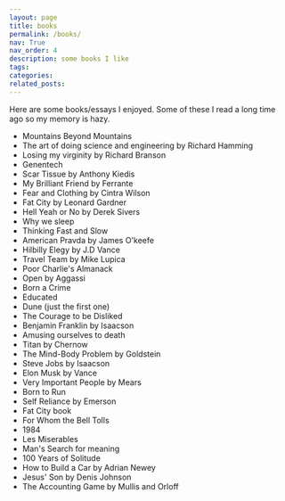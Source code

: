 ```yaml
---
layout: page
title: books
permalink: /books/
nav: True
nav_order: 4
description: some books I like
tags: 
categories: 
related_posts: 
---
```


Here are some books/essays I enjoyed. Some of these I read a long time ago so my memory is hazy.

- Mountains Beyond Mountains 
- The art of doing science and engineering by Richard Hamming
- Losing my virginity by Richard Branson
- Genentech
- Scar Tissue by Anthony Kiedis
- My Brilliant Friend by Ferrante
- Fear and Clothing by Cintra Wilson
- Fat City by Leonard Gardner
- Hell Yeah or No by Derek Sivers
- Why we sleep
- Thinking Fast and Slow
- American Pravda by James O'keefe
- Hilbilly Elegy by J.D Vance
- Travel Team by Mike Lupica
- Poor Charlie's Almanack
- Open by Aggassi
- Born a Crime
- Educated
- Dune (just the first one)
- The Courage to be Disliked
- Benjamin Franklin by Isaacson
- Amusing ourselves to death
- Titan by Chernow
- The Mind-Body Problem by Goldstein
- Steve Jobs by Isaacson
- Elon Musk by Vance
- Very Important People by Mears
- Born to Run
- Self Reliance by Emerson
- Fat City book
- For Whom the Bell Tolls
- 1984
- Les Miserables
- Man's Search for meaning
- 100 Years of Solitude
- How to Build a Car by Adrian Newey
- Jesus' Son by Denis Johnson
- The Accounting Game by Mullis and Orloff
